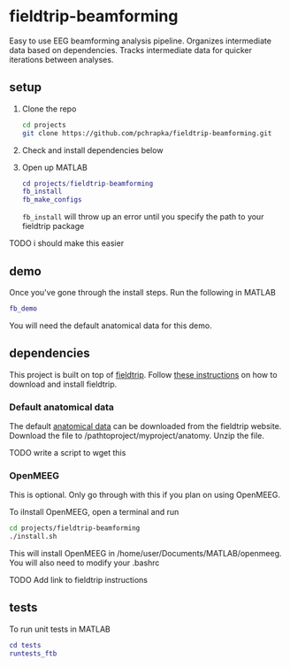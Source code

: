 # fieldtrip-beamforming

Easy to use EEG beamforming analysis pipeline. Organizes intermediate data based on dependencies. Tracks intermediate data for quicker iterations between analyses.

## setup

1. Clone the repo
   ```bash
   cd projects
   git clone https://github.com/pchrapka/fieldtrip-beamforming.git
   ```
   
2. Check and install dependencies below

3. Open up MATLAB
   ```matlab
   cd projects/fieldtrip-beamforming
   fb_install
   fb_make_configs
   ```

	`fb_install` will throw up an error until you specify the path to your fieldtrip package

TODO i should make this easier

## demo

Once you've gone through the install steps. Run the following in MATLAB
```matlab
fb_demo
```

You will need the default anatomical data for this demo.

## dependencies

This project is built on top of [fieldtrip](http://www.fieldtriptoolbox.org/). Follow [these instructions](http://www.fieldtriptoolbox.org/download) on how to download and install fieldtrip.

### Default anatomical data

The default [anatomical data](ftp://ftp.fieldtriptoolbox.org/pub/fieldtrip/tutorial/Subject01.zip) can be downloaded from the fieldtrip website. Download the file to /pathtoproject/myproject/anatomy. Unzip the file.

TODO write a script to wget this

### OpenMEEG
This is optional. Only go through with this if you plan on using OpenMEEG.

To iInstall OpenMEEG, open a terminal and run
   ```bash
   cd projects/fieldtrip-beamforming
   ./install.sh
   ```
This will install OpenMEEG in /home/user/Documents/MATLAB/openmeeg. You will also need to modify your .bashrc
   
   TODO Add link to fieldtrip instructions
   
## tests

To run unit tests in MATLAB
```matlab
cd tests
runtests_ftb
```



